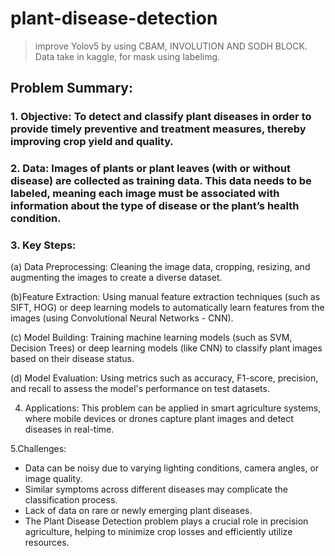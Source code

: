 # plant-disease-detection

> improve Yolov5 by using CBAM, INVOLUTION AND SODH BLOCK.<br>
> Data take in kaggle, for mask using labelimg.<br>

## Problem Summary:
### 1. Objective: To detect and classify plant diseases in order to provide timely preventive and treatment measures, thereby improving crop yield and quality.

### 2. Data: Images of plants or plant leaves (with or without disease) are collected as training data. This data needs to be labeled, meaning each image must be associated with information about the type of disease or the plant’s health condition.

### 3. Key Steps:

(a) Data Preprocessing: Cleaning the image data, cropping, resizing, and augmenting the images to create a diverse dataset.

(b)Feature Extraction: Using manual feature extraction techniques (such as SIFT, HOG) or deep learning models to automatically learn features from the images (using Convolutional Neural Networks - CNN).

(c) Model Building: Training machine learning models (such as SVM, Decision Trees) or deep learning models (like CNN) to classify plant images based on their disease status.

(d) Model Evaluation: Using metrics such as accuracy, F1-score, precision, and recall to assess the model's performance on test datasets.

4. Applications: This problem can be applied in smart agriculture systems, where mobile devices or drones capture plant images and detect diseases in real-time.

5.Challenges:

* Data can be noisy due to varying lighting conditions, camera angles, or image quality.
* Similar symptoms across different diseases may complicate the classification process.
* Lack of data on rare or newly emerging plant diseases.
* The Plant Disease Detection problem plays a crucial role in precision agriculture, helping to minimize crop losses and efficiently utilize resources.
